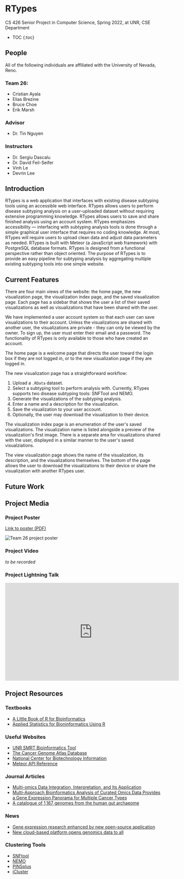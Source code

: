 # RTypes
CS 426 Senior Project in Computer Science, Spring 2022, at UNR, CSE Department

* TOC
{:toc}

## People

All of the following individuals are affiliated with the University of Nevada, Reno.

### Team 26:

* Cristian Ayala
* Elias Brezine
* Bruce Choe
* Erik Marsh

### Advisor

* Dr. Tin Nguyen

### Instructors

* Dr. Sergiu Dascalu
* Dr. David Feil-Seifer
* Vinh Le
* Devrin Lee

## Introduction

RTypes is a web application that interfaces with existing disease subtyping tools using an accessible web interface. RTypes allows users to perform disease subtyping analysis on a user-uploaded dataset without requiring extensive programming knowledge. RTypes allows users to save and share finished analysis using an account system. RTypes emphasizes accessibility — interfacing with subtyping analysis tools is done through a simple graphical user interface that requires no coding knowledge. At most, RTypes will require users to upload clean data and adjust data parameters as needed. RTypes is built with Meteor (a JavaScript web framework) with PostgreSQL database formats. RTypes is designed from a functional perspective rather than object oriented. The purpose of RTypes is to provide an easy pipeline for subtyping analysis by aggregating multiple existing subtyping tools into one simple website. 

## Current Features

There are four main views of the website:
the home page, the new visualization page, the visualization index page, and the saved visualization page.
Each page has a sidebar that shows the user a list of their saved visualizations as well as visualizations that have been shared with the user.

We have implemented a user account system so that each user can save visualizations to their account.
Unless the visualizations are shared with another user, the visualizations are private -
they can only be viewed by the owner.
To sign up, the user must enter their email and a password.
The functionality of RTypes is only available to those who have created an account.

The home page is a welcome page that directs the user toward the login box if they are not logged in,
or to the new visualization page if they are logged in.

The new visualization page has a straightforward workflow:
1. Upload a `.RData` dataset.
2. Select a subtyping tool to perform analysis with. Currently, RTypes supports two disease subtyping tools: SNFTool and NEMO.
3. Generate the visualizations of the subtyping analysis.
4. Enter a name and a description for the visualization.
5. Save the visualization to your user account.
6. Optionally, the user may download the visualization to their device.

The visualization index page is an enumeration of the user's saved visualizations.
The visualization name is listed alongside a preview of the visualization's first image.
There is a separate area for visualizations shared with the user, displayed in a similar manner to the user's saved visualziations.

The view visualization page shows the name of the visualization, its description, and the visualizations themselves.
The bottom of the page allows the user to download the visualizations to their device or share the visualization with another RTypes user.

## Future Work



## Project Media

### Project Poster

[Link to poster (PDF)](/poster.pdf)

![Team 26 project poster](/poster.png)

### Project Video

*to be recorded*

### Project Lightning Talk

<iframe width="560" height="315" src="https://www.youtube.com/embed/lPmMif7g8Sk" title="YouTube video player" frameborder="0" allow="accelerometer; clipboard-write; encrypted-media; gyroscope; picture-in-picture" allowfullscreen></iframe>

## Project Resources

### Textbooks
* [A Little Book of R for Bioinformatics](https://a-little-book-of-r-for-bioinformatics.readthedocs.io/en/latest/#)
* [Applied Statistics for Bioninformatics Using R](https://cran.r-project.org/doc/contrib/Krijnen-IntroBioInfStatistics.pdf)

### Useful Websites
* [UNR SMRT Bioinformatics Tool](https://bioinformatics.cse.unr.edu/software/SMRT/)
* [The Cancer Genome Atlas Database](https://www.cancer.gov/about-nci/organization/ccg/research/structural-genomics/tcga)
* [National Center for Biotechnology Information](https://www.ncbi.nlm.nih.gov/)
* [Meteor API Reference](https://docs.meteor.com/)

### Journal Articles
* [Multi-omics Data Integration, Interpretation, and Its Application](https://journals.sagepub.com/doi/full/10.1177/1177932219899051)
* [Multi-Approach Bioinformatics Analysis of Curated Omics Data Provides a Gene Expression Panorama for Multiple Cancer Types](https://www.frontiersin.org/articles/10.3389/fgene.2020.586602/full)
* [A catalogue of 1,167 genomes from the human gut archaeome](https://www.nature.com/articles/s41564-021-01020-9)

### News
* [Gene expression research enhanced by new open-source application](https://factor.niehs.nih.gov/2022/1/science-highlights/gene-expression-research/index.htm)
* [New cloud-based platform opens genomics data to all](https://www.sciencedaily.com/releases/2022/01/220112145118.htm)

### Clustering Tools
* [SNFtool](https://cran.r-project.org/web/packages/SNFtool/index.html)
* [NEMO](https://github.com/Shamir-Lab/NEMO)
* [PINSplus](https://cran.r-project.org/web/packages/PINSPlus/index.html)
* [iCluster](https://cran.r-project.org/web/packages/iCluster/)

